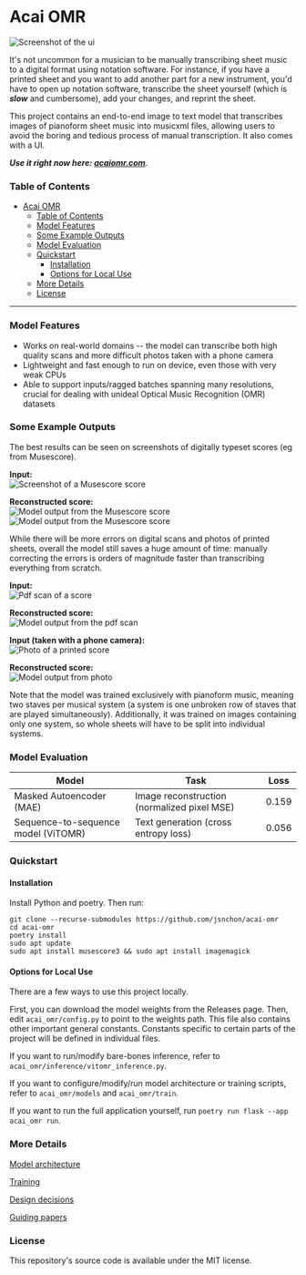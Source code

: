 # Acai OMR 

![Screenshot of the ui](docs/docs_images/ui_screenshot.png)

It's not uncommon for a musician to be manually transcribing sheet music to a digital format using notation software. For instance, if you have a printed sheet and you want to add another part for a new instrument, you'd have to open up notation software, transcribe the sheet yourself (which is ***slow*** and cumbersome), add your changes, and reprint the sheet.

This project contains an end-to-end image to text model that transcribes images of pianoform sheet music into musicxml files, allowing users to avoid the boring and tedious process of manual transcription. It also comes with a UI.

***Use it right now here: [acaiomr.com](https://acaiomr.com)***.

### Table of Contents

- [Acai OMR](#acai-omr)
    - [Table of Contents](#table-of-contents)
    - [Model Features](#model-features)
    - [Some Example Outputs](#some-example-outputs)
    - [Model Evaluation](#model-evaluation)
    - [Quickstart](#quickstart)
      - [Installation](#installation)
      - [Options for Local Use](#options-for-local-use)
    - [More Details](#more-details)
    - [License](#license)

---

### Model Features

- Works on real-world domains -- the model can transcribe both high quality scans and more difficult photos taken with a phone camera 
- Lightweight and fast enough to run on device, even those with very weak CPUs
- Able to support inputs/ragged batches spanning many resolutions, crucial for dealing with unideal Optical Music Recognition (OMR) datasets

### Some Example Outputs

The best results can be seen on screenshots of digitally typeset scores (eg from Musescore).

**Input:**  
![Screenshot of a Musescore score](docs/docs_images/ballade.png)

**Reconstructed score:**  
![Model output from the Musescore score](docs/docs_images/ballade_result_0.png)
![Model output from the Musescore score](docs/docs_images/ballade_result_1.png)

While there will be more errors on digital scans and photos of printed sheets, overall the model still saves a huge amount of time: manually correcting the errors is orders of magnitude faster than transcribing everything from scratch.

**Input:**  
![Pdf scan of a score](docs/docs_images/liebesleid_scan.png)

**Reconstructed score:**  
![Model output from the pdf scan](docs/docs_images/liebesleid_result.png)

**Input (taken with a phone camera):**  
![Photo of a printed score](docs/docs_images/bethena_phone.jpg)

**Reconstructed score:**  
![Model output from photo](docs/docs_images/bethena_result.png)

Note that the model was trained exclusively with pianoform music, meaning two staves per musical system (a system is one unbroken row of staves that are played simultaneously). Additionally, it was trained on images containing only one system, so whole sheets will have to be split into individual systems. 

### Model Evaluation

| Model | Task | Loss
|---|---|---|
| Masked Autoencoder (MAE) | Image reconstruction (normalized pixel MSE) | 0.159 |
| Sequence-to-sequence model (ViTOMR) | Text generation (cross entropy loss) | 0.056 |

### Quickstart

#### Installation

Install Python and poetry. Then run:

```
git clone --recurse-submodules https://github.com/jsnchon/acai-omr
cd acai-omr 
poetry install
sudo apt update
sudo apt install musescore3 && sudo apt install imagemagick
```

#### Options for Local Use

There are a few ways to use this project locally.

First, you can download the model weights from the Releases page. Then, edit `acai_omr/config.py` to point to the weights path. This file also contains other important general constants. Constants specific to certain parts of the project will be defined in individual files.

If you want to run/modify bare-bones inference, refer to `acai_omr/inference/vitomr_inference.py`.

If you want to configure/modify/run model architecture or training scripts, refer to `acai_omr/models` and `acai_omr/train`.

If you want to run the full application yourself, run `poetry run flask --app acai_omr run`.

### More Details

[Model architecture](docs/model_architecture.md)

[Training](docs/training.md)

[Design decisions](docs/design_decisions.md)

[Guiding papers](docs/guiding_papers.md)

### License

This repository's source code is available under the MIT license.

